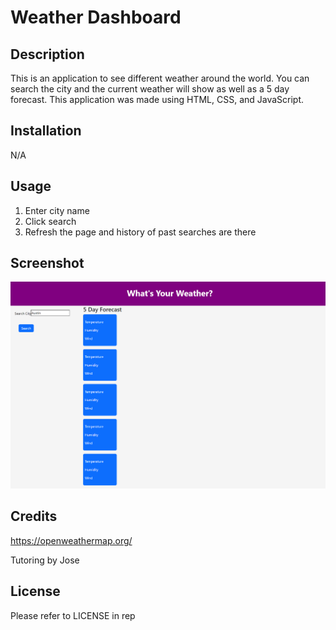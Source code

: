 # Weather Dashboard

## Description

This is an application to see different weather around the world. You can search the city and the current weather will show as well as a 5 day forecast. This application was made using HTML, CSS, and JavaScript.

## Installation

N/A

## Usage

1. Enter city name
2. Click search
3. Refresh the page and history of past searches are there

## Screenshot

![Screenshot.](./Assets/Images/Weather.png)

## Credits

https://openweathermap.org/

Tutoring by Jose

## License

Please refer to LICENSE in rep
